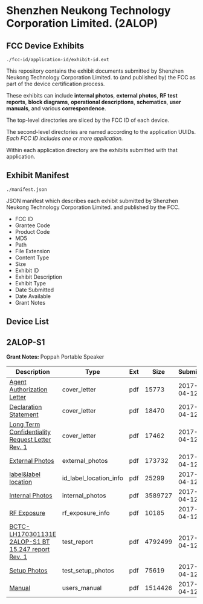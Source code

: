 # Shenzhen Neukong Technology Corporation Limited. (2ALOP)
## FCC Device Exhibits

```
./fcc-id/application-id/exhibit-id.ext
```

This repository contains the exhibit documents submitted by Shenzhen Neukong Technology Corporation Limited. to (and published by) the FCC as part of the device certification process.

These exhibits can include **internal photos**, **external photos**, **RF test reports**, **block diagrams**, **operational descriptions**, **schematics**, **user manuals**, and various **correspondence**.

The top-level directories are sliced by the FCC ID of each device.

The second-level directories are named according to the application UUIDs. *Each FCC ID includes one or more application.*

Within each application directory are the exhibits submitted with that application. 

## Exhibit Manifest

```
./manifest.json
```

JSON manifest which describes each exhibit submitted by Shenzhen Neukong Technology Corporation Limited. and published by the FCC.

- FCC ID
- Grantee Code
- Product Code
- MD5
- Path
- File Extension
- Content Type
- Size
- Exhibit ID
- Exhibit Description
- Exhibit Type
- Date Submitted
- Date Available
- Grant Notes

## Device List
## 2ALOP-S1
**Grant Notes:** Poppah Portable Speaker

| Description | Type | Ext | Size | Submitted | Available |
| ----------- | ---- | --- | ---- | --------- | --------- |
| [Agent Authorization Letter](2ALOP-S1/04d37d97683ba8ac3c99cf974f910e5c/3355454.pdf) | cover_letter | pdf | 15773 | 2017-04-12 | 2017-04-12 |
| [Declaration  Statement](2ALOP-S1/04d37d97683ba8ac3c99cf974f910e5c/3355457.pdf) | cover_letter | pdf | 18470 | 2017-04-12 | 2017-04-12 |
| [Long Term Confidentiality Request Letter Rev. 1](2ALOP-S1/04d37d97683ba8ac3c99cf974f910e5c/3355461.pdf) | cover_letter | pdf | 17462 | 2017-04-12 | 2017-04-12 |
| [External Photos](2ALOP-S1/04d37d97683ba8ac3c99cf974f910e5c/3355458.pdf) | external_photos | pdf | 173732 | 2017-04-12 | 2017-04-12 |
| [label&label location](2ALOP-S1/04d37d97683ba8ac3c99cf974f910e5c/3355460.pdf) | id_label_location_info | pdf | 25299 | 2017-04-12 | 2017-04-12 |
| [Internal Photos](2ALOP-S1/04d37d97683ba8ac3c99cf974f910e5c/3355459.pdf) | internal_photos | pdf | 3589727 | 2017-04-12 | 2017-04-12 |
| [RF Exposure](2ALOP-S1/04d37d97683ba8ac3c99cf974f910e5c/3355464.pdf) | rf_exposure_info | pdf | 10185 | 2017-04-12 | 2017-04-12 |
| [BCTC-LH170301131E 2ALOP-S1 BT 15.247 report Rev. 1](2ALOP-S1/04d37d97683ba8ac3c99cf974f910e5c/3355455.pdf) | test_report | pdf | 4792499 | 2017-04-12 | 2017-04-12 |
| [Setup Photos](2ALOP-S1/04d37d97683ba8ac3c99cf974f910e5c/3355466.pdf) | test_setup_photos | pdf | 75619 | 2017-04-12 | 2017-04-12 |
| [Manual](2ALOP-S1/04d37d97683ba8ac3c99cf974f910e5c/3355462.pdf) | users_manual | pdf | 1514426 | 2017-04-12 | 2017-04-12 |
